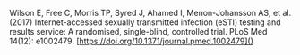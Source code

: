 
Wilson E, Free C, Morris TP, Syred J, Ahamed I, Menon-Johansson AS, et al. (2017) Internet-accessed sexually transmitted infection (eSTI) testing and results service: A randomised, single-blind, controlled trial. PLoS Med 14(12): e1002479. [https://doi.org/10.1371/journal.pmed.1002479]()

